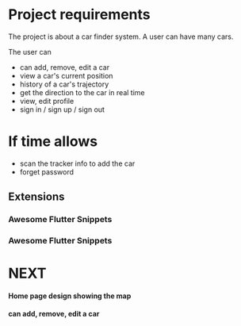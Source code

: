 # Project requirements
The project is about a car finder system. 
A user can have many cars.  

The user can 
  - can add, remove, edit a car 
  - view a car's current position
  - history of a car's trajectory
  - get the direction to the car in real time
  - view, edit profile
  - sign in / sign up / sign out


# If time allows
- scan the tracker info to add the car
- forget password 


## Extensions
### Awesome Flutter Snippets
### Awesome Flutter Snippets

# NEXT 
#### Home page design showing the map
#### can add, remove, edit a car